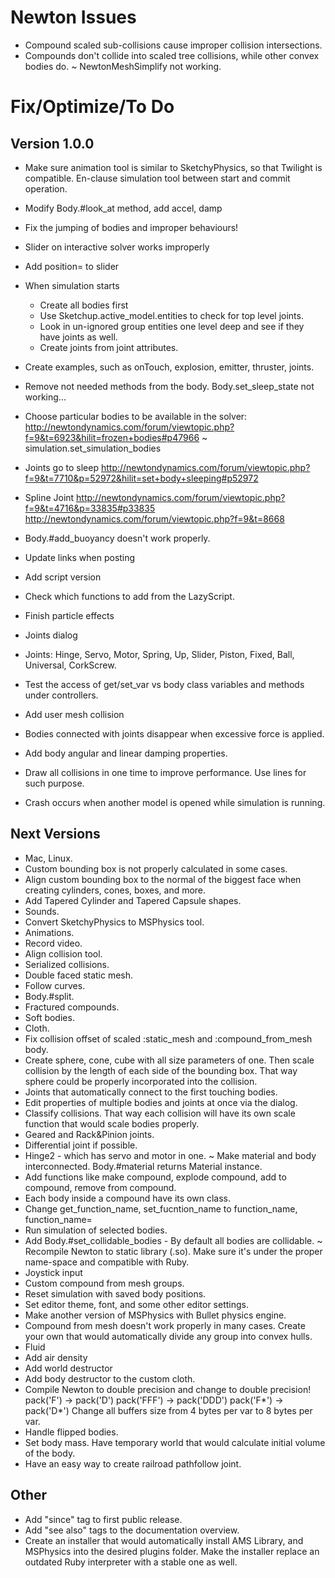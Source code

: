 # Newton Issues

- Compound scaled sub-collisions cause improper collision intersections.
- Compounds don't collide into scaled tree collisions, while other convex bodies
  do.
~ NewtonMeshSimplify not working.


# Fix/Optimize/To Do

## Version 1.0.0
- Make sure animation tool is similar to SketchyPhysics, so that Twilight is
  compatible. En-clause simulation tool between start and commit operation.
- Modify Body.#look_at method, add accel, damp
- Fix the jumping of bodies and improper behaviours!
- Slider on interactive solver works improperly
- Add position= to slider
- When simulation starts
    - Create all bodies first
    - Use Sketchup.active_model.entities to check for top level joints.
    - Look in un-ignored group entities one level deep and see if they
      have joints as well.
    - Create joints from joint attributes.
- Create examples, such as onTouch, explosion, emitter, thruster, joints.
- Remove not needed methods from the body. Body.set_sleep_state not working...

- Choose particular bodies to be available in the solver:
    http://newtondynamics.com/forum/viewtopic.php?f=9&t=6923&hilit=frozen+bodies#p47966
    ~ simulation.set_simulation_bodies
- Joints go to sleep
    http://newtondynamics.com/forum/viewtopic.php?f=9&t=7710&p=52972&hilit=set+body+sleeping#p52972
- Spline Joint
    http://newtondynamics.com/forum/viewtopic.php?f=9&t=4716&p=33835#p33835
    http://newtondynamics.com/forum/viewtopic.php?f=9&t=8668

- Body.#add_buoyancy doesn't work properly.
- Update links when posting
- Add script version
- Check which functions to add from the LazyScript.
- Finish particle effects
- Joints dialog
- Joints: Hinge, Servo, Motor, Spring, Up, Slider, Piston, Fixed, Ball,
  Universal, CorkScrew.
- Test the access of get/set_var vs body class variables and methods under
  controllers.
- Add user mesh collision
- Bodies connected with joints disappear when excessive force is applied.
- Add body angular and linear damping properties.
- Draw all collisions in one time to improve performance. Use lines for such
  purpose.
- Crash occurs when another model is opened while simulation is running.


## Next Versions
- Mac, Linux.
- Custom bounding box is not properly calculated in some cases.
- Align custom bounding box to the normal of the biggest face when creating
  cylinders, cones, boxes, and more.
- Add Tapered Cylinder and Tapered Capsule shapes.
- Sounds.
- Convert SketchyPhysics to MSPhysics tool.
- Animations.
- Record video.
- Align collision tool.
- Serialized collisions.
- Double faced static mesh.
- Follow curves.
- Body.#split.
- Fractured compounds.
- Soft bodies.
- Cloth.
- Fix collision offset of scaled :static_mesh and :compound_from_mesh body.
- Create sphere, cone, cube with all size parameters of one. Then scale
  collision by the length of each side of the bounding box. That way sphere
  could be properly incorporated into the collision.
- Joints that automatically connect to the first touching bodies.
- Edit properties of multiple bodies and joints at once via the dialog.
- Classify collisions. That way each collision will have its own scale function
  that would scale bodies properly.
- Geared and Rack&Pinion joints.
- Differential joint if possible.
- Hinge2 - which has servo and motor in one.
~ Make material and body interconnected. Body.#material returns Material
  instance.
- Add functions like make compound, explode compound, add to compound, remove
  from compound.
- Each body inside a compound have its own class.
- Change get_function_name, set_fucntion_name to function_name, function_name=
- Run simulation of selected bodies.
- Add Body.#set_collidable_bodies - By default all bodies are collidable.
~ Recompile Newton to static library (.so). Make sure it's under the proper
  name-space and compatible with Ruby.
- Joystick input
- Custom compound from mesh groups.
- Reset simulation with saved body positions.
- Set editor theme, font, and some other editor settings.
- Make another version of MSPhysics with Bullet physics engine.
- Compound from mesh doesn't work properly in many cases. Create your own that
  would automatically divide any group into convex hulls.
- Fluid
- Add air density
- Add world destructor
- Add body destructor to the custom cloth.
- Compile Newton to double precision and change to double precision!
  pack('F') -> pack('D')
  pack('FFF') -> pack('DDD')
  pack('F*') -> pack('D*')
  Change all buffers size from 4 bytes per var to 8 bytes per var.
- Handle flipped bodies.
- Set body mass. Have temporary world that would calculate initial volume of the
  body.
- Have an easy way to create railroad pathfollow joint.


## Other
- Add "since" tag to first public release.
- Add "see also" tags to the documentation overview.
- Create an installer that would automatically install AMS Library, and MSPhysics
  into the desired plugins folder. Make the installer replace an outdated Ruby
  interpreter with a stable one as well.
